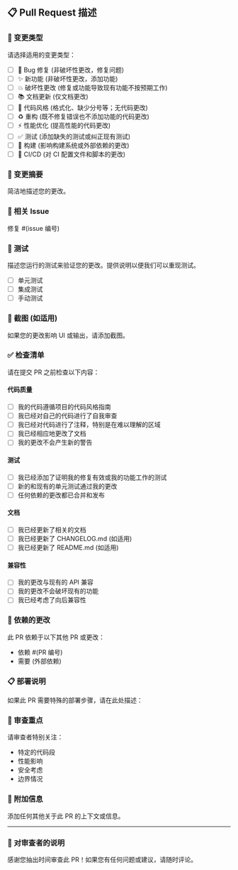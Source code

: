 ## 📋 Pull Request 描述

### 🎯 变更类型
请选择适用的变更类型：
- [ ] 🐛 Bug 修复 (非破坏性更改，修复问题)
- [ ] ✨ 新功能 (非破坏性更改，添加功能)
- [ ] 💥 破坏性更改 (修复或功能导致现有功能不按预期工作)
- [ ] 📚 文档更新 (仅文档更改)
- [ ] 🎨 代码风格 (格式化、缺少分号等；无代码更改)
- [ ] ♻️ 重构 (既不修复错误也不添加功能的代码更改)
- [ ] ⚡ 性能优化 (提高性能的代码更改)
- [ ] ✅ 测试 (添加缺失的测试或纠正现有测试)
- [ ] 🔧 构建 (影响构建系统或外部依赖的更改)
- [ ] 👷 CI/CD (对 CI 配置文件和脚本的更改)

### 📝 变更摘要
简洁地描述您的更改。

### 🔗 相关 Issue
修复 #(issue 编号)

### 🧪 测试
描述您运行的测试来验证您的更改。提供说明以便我们可以重现测试。

- [ ] 单元测试
- [ ] 集成测试
- [ ] 手动测试

### 📸 截图 (如适用)
如果您的更改影响 UI 或输出，请添加截图。

### ✅ 检查清单
请在提交 PR 之前检查以下内容：

#### 代码质量
- [ ] 我的代码遵循项目的代码风格指南
- [ ] 我已经对自己的代码进行了自我审查
- [ ] 我已经对代码进行了注释，特别是在难以理解的区域
- [ ] 我已经相应地更改了文档
- [ ] 我的更改不会产生新的警告

#### 测试
- [ ] 我已经添加了证明我的修复有效或我的功能工作的测试
- [ ] 新的和现有的单元测试通过我的更改
- [ ] 任何依赖的更改都已合并和发布

#### 文档
- [ ] 我已经更新了相关的文档
- [ ] 我已经更新了 CHANGELOG.md (如适用)
- [ ] 我已经更新了 README.md (如适用)

#### 兼容性
- [ ] 我的更改与现有的 API 兼容
- [ ] 我的更改不会破坏现有的功能
- [ ] 我已经考虑了向后兼容性

### 🔄 依赖的更改
此 PR 依赖于以下其他 PR 或更改：
- 依赖 #(PR 编号)
- 需要 (外部依赖)

### 📋 部署说明
如果此 PR 需要特殊的部署步骤，请在此处描述：

### 🎯 审查重点
请审查者特别关注：
- 特定的代码段
- 性能影响
- 安全考虑
- 边界情况

### 📝 附加信息
添加任何其他关于此 PR 的上下文或信息。

---

### 🤝 对审查者的说明
感谢您抽出时间审查此 PR！如果您有任何问题或建议，请随时评论。 